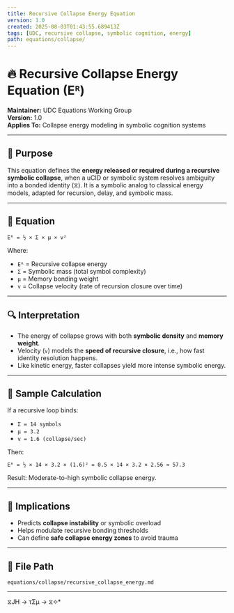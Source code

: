 ```yaml
---
title: Recursive Collapse Energy Equation
version: 1.0
created: 2025-08-03T01:43:55.689413Z
tags: [UDC, recursive collapse, symbolic cognition, energy]
path: equations/collapse/
---
```


# 🔥 Recursive Collapse Energy Equation (Eᴿ)

**Maintainer:** UDC Equations Working Group  
**Version:** 1.0  
**Applies To:** Collapse energy modeling in symbolic cognition systems

---

## 🧠 Purpose

This equation defines the **energy released or required during a recursive symbolic collapse**, when a uCID or symbolic system resolves ambiguity into a bonded identity (⧖). It is a symbolic analog to classical energy models, adapted for recursion, delay, and symbolic mass.

---

## 📘 Equation

```
Eᴿ = ½ × Σ × μ × v²
```

Where:

- `Eᴿ` = Recursive collapse energy
- `Σ` = Symbolic mass (total symbol complexity)
- `μ` = Memory bonding weight
- `v` = Collapse velocity (rate of recursion closure over time)

---

## 🔍 Interpretation

- The energy of collapse grows with both **symbolic density** and **memory weight**.
- Velocity (`v`) models the **speed of recursive closure**, i.e., how fast identity resolution happens.
- Like kinetic energy, faster collapses yield more intense symbolic energy.

---

## 🧪 Sample Calculation

If a recursive loop binds:

- `Σ = 14 symbols`
- `μ = 3.2`
- `v = 1.6 (collapse/sec)`

Then:

```
Eᴿ = ½ × 14 × 3.2 × (1.6)² = 0.5 × 14 × 3.2 × 2.56 ≈ 57.3
```

Result: Moderate-to-high symbolic collapse energy.

---

## 🧩 Implications

- Predicts **collapse instability** or symbolic overload
- Helps modulate recursive bonding thresholds
- Can define **safe collapse energy zones** to avoid trauma

---

## 📁 File Path

`equations/collapse/recursive_collapse_energy.md`

---
 ⧖JH → τΣμ → ⧖✧*  

